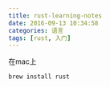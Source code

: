 ```yaml
---
title: rust-learning-notes
date: 2016-09-13 10:34:58
categories: 语言
tags: [rust, 入门]
---
```


在mac上

``` bash
brew install rust
```

